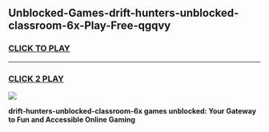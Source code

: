 
## Unblocked-Games-drift-hunters-unblocked-classroom-6x-Play-Free-qgqvy
<h3>
<a href="https://premium76.site?title=drift-hunters-unblocked-classroom-6x&ref=20M">CLICK TO PLAY</a></h3>
<hr>

<h3>
<a href="https://premium76.site?title=drift-hunters-unblocked-classroom-6x&ref=20M">CLICK 2 PLAY</a>
  
</h3>

<a href="https://premium76.site?title=drift-hunters-unblocked-classroom-6x&ref=19M"><img src="https://clearcache.store/games.png"></a>


**drift-hunters-unblocked-classroom-6x games unblocked: Your Gateway to Fun and Accessible Online Gaming**
